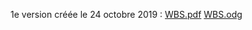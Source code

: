 1e version créée le 24 octobre 2019 :
[WBS.pdf](uploads/8bcd796d2261dc0de16ab47568a1455f/WBS.pdf)
[WBS.odg](uploads/94cbcf9f0e932e825cdaea94e24da297/WBS.odg)